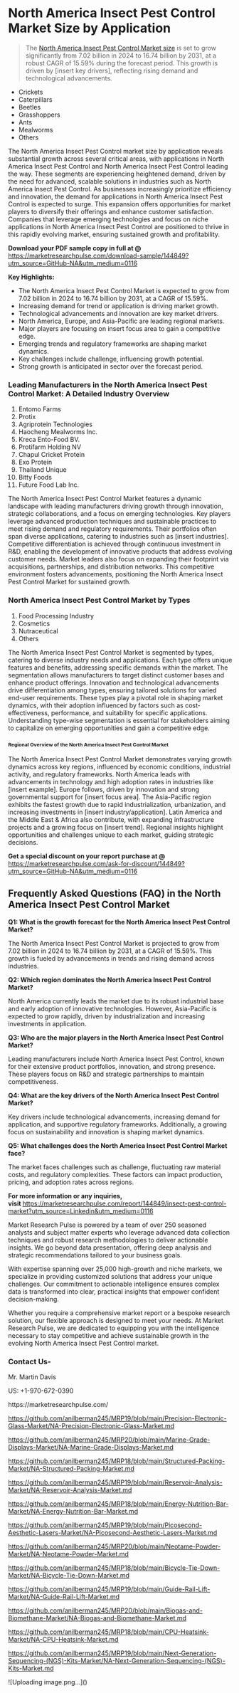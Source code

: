 <h1>North America Insect Pest Control Market&nbsp;Size by Application</h1><blockquote><p>The <a href="https://marketresearchpulse.com/download-sample/144849?utm_source=GitHub-NA&amp;utm_medium=0116">North America Insect Pest Control Market size</a> is set to grow significantly from 7.02 billion in 2024 to 16.74 billion by 2031, at a robust CAGR of 15.59% during the forecast period. This growth is driven by [insert key drivers], reflecting rising demand and technological advancements.</p></blockquote><ul><li>Crickets<li> Caterpillars<li> Beetles<li> Grasshoppers<li> Ants<li> Mealworms<li> Others</li></ul><p>The North America Insect Pest Control market size by application reveals substantial growth across several critical areas, with applications in North America Insect Pest Control and North America Insect Pest Control leading the way. These segments are experiencing heightened demand, driven by the need for advanced, scalable solutions in industries such as North America Insect Pest Control. As businesses increasingly prioritize efficiency and innovation, the demand for applications in North America Insect Pest Control is expected to surge. This expansion offers opportunities for market players to diversify their offerings and enhance customer satisfaction. Companies that leverage emerging technologies and focus on niche applications in North America Insect Pest Control are positioned to thrive in this rapidly evolving market, ensuring sustained growth and profitability.</p><p><strong>Download your PDF sample copy in full at @ </strong><a href="https://marketresearchpulse.com/download-sample/144849?utm_source=GitHub-NA&amp;utm_medium=0116">https://marketresearchpulse.com/download-sample/144849?utm_source=GitHub-NA&amp;utm_medium=0116</a></p><p><strong>Key Highlights: </strong></p><ul><li>The North America Insect Pest Control Market is expected to grow from 7.02 billion in 2024 to 16.74 billion by 2031, at a CAGR of 15.59%.</li><li>Increasing demand for trend or application is driving market growth.</li><li>Technological advancements and innovation are key market drivers.</li><li>North America, Europe, and Asia-Pacific are leading regional markets.</li><li>Major players are focusing on insert focus area to gain a competitive edge.</li><li>Emerging trends and regulatory frameworks are shaping market dynamics.</li><li>Key challenges include challenge, influencing growth potential.</li><li>Strong growth is anticipated in sector over the forecast period.</li></ul><h3>Leading Manufacturers in the North America Insect Pest Control Market: A Detailed Industry Overview</h3><ol><li>Entomo Farms</li><li>Protix</li><li>Agriprotein Technologies</li><li>Haocheng Mealworms Inc.</li><li>Kreca Ento-Food BV.</li><li>Protifarm Holding NV</li><li>Chapul Cricket Protein</li><li>Exo Protein</li><li>Thailand Unique</li><li>Bitty Foods</li><li>Future Food Lab Inc.</li></ol><div class="flex max-w-full flex-col flex-grow"><div class="min-h-8 text-message flex w-full flex-col items-end gap-2 whitespace-normal break-words [.text-message+&amp;]:mt-5" dir="auto" data-message-author-role="assistant" data-message-id="fd8432e4-4910-450d-b182-61b7bfb0a01f" data-message-model-slug="gpt-4o"><div class="flex w-full flex-col gap-1 empty:hidden first:pt-[3px]"><div class="markdown prose w-full break-words dark:prose-invert light"><p>The North America Insect Pest Control Market features a dynamic landscape with leading manufacturers driving growth through innovation, strategic collaborations, and a focus on emerging technologies. Key players leverage advanced production techniques and sustainable practices to meet rising demand and regulatory requirements. Their portfolios often span diverse applications, catering to industries such as [insert industries]. Competitive differentiation is achieved through continuous investment in R&amp;D, enabling the development of innovative products that address evolving customer needs. Market leaders also focus on expanding their footprint via acquisitions, partnerships, and distribution networks. This competitive environment fosters advancements, positioning the North America Insect Pest Control Market for sustained growth.</p></div></div></div></div><h3>North America Insect Pest Control Market by Types</h3><ol><li>Food Processing Industry<li> Cosmetics<li> Nutraceutical<li> Others</li></ol><div class="flex max-w-full flex-col flex-grow"><div class="min-h-8 text-message flex w-full flex-col items-end gap-2 whitespace-normal break-words [.text-message+&amp;]:mt-5" dir="auto" data-message-author-role="assistant" data-message-id="084470be-0bb7-4664-bddf-5156b4f41249" data-message-model-slug="gpt-4o-mini"><div class="flex w-full flex-col gap-1 empty:hidden first:pt-[3px]"><div class="markdown prose w-full break-words dark:prose-invert light"><p>The North America Insect Pest Control Market is segmented by types, catering to diverse industry needs and applications. Each type offers unique features and benefits, addressing specific demands within the market. The segmentation allows manufacturers to target distinct customer bases and enhance product offerings. Innovation and technological advancements drive differentiation among types, ensuring tailored solutions for varied end-user requirements. These types play a pivotal role in shaping market dynamics, with their adoption influenced by factors such as cost-effectiveness, performance, and suitability for specific applications. Understanding type-wise segmentation is essential for stakeholders aiming to capitalize on emerging opportunities and gain a competitive edge.</p></div></div></div></div><h3><span style="font-size: 11px;">Regional Overview of the North America Insect Pest Control Market</span></h3><div class="flex max-w-full flex-col flex-grow"><div class="min-h-8 text-message flex w-full flex-col items-end gap-2 whitespace-normal break-words [.text-message+&amp;]:mt-5" dir="auto" data-message-author-role="assistant" data-message-id="e9038762-ce64-4e30-91c9-9bd413514231" data-message-model-slug="gpt-4o-mini"><div class="flex w-full flex-col gap-1 empty:hidden first:pt-[3px]"><div class="markdown prose w-full break-words dark:prose-invert light"><p>The North America Insect Pest Control Market demonstrates varying growth dynamics across key regions, influenced by economic conditions, industrial activity, and regulatory frameworks. North America leads with advancements in technology and high adoption rates in industries like [insert example]. Europe follows, driven by innovation and strong governmental support for [insert focus area]. The Asia-Pacific region exhibits the fastest growth due to rapid industrialization, urbanization, and increasing investments in [insert industry/application]. Latin America and the Middle East &amp; Africa also contribute, with expanding infrastructure projects and a growing focus on [insert trend]. Regional insights highlight opportunities and challenges unique to each market, guiding strategic decisions.</p></div></div></div></div><p><strong>Get a special discount on your report purchase at @ </strong><a href="https://marketresearchpulse.com/ask-for-discount/144849?utm_source=GitHub-NA&amp;utm_medium=0116">https://marketresearchpulse.com/ask-for-discount/144849?utm_source=GitHub-NA&amp;utm_medium=0116</a></p><h2>Frequently Asked Questions (FAQ) in the North America Insect Pest Control Market</h2><p><strong>Q1: What is the growth forecast for the North America Insect Pest Control Market?</strong></p><p>The North America Insect Pest Control Market is projected to grow from 7.02 billion in 2024 to 16.74 billion by 2031, at a CAGR of 15.59%. This growth is fueled by advancements in trends and rising demand across industries.</p><p><strong>Q2: Which region dominates the North America Insect Pest Control Market?</strong></p><p>North America currently leads the market due to its robust industrial base and early adoption of innovative technologies. However, Asia-Pacific is expected to grow rapidly, driven by industrialization and increasing investments in application.</p><p><strong>Q3: Who are the major players in the North America Insect Pest Control Market?</strong></p><p>Leading manufacturers include North America Insect Pest Control, known for their extensive product portfolios, innovation, and strong presence. These players focus on R&amp;D and strategic partnerships to maintain competitiveness.</p><p><strong>Q4: What are the key drivers of the North America Insect Pest Control Market?</strong></p><p>Key drivers include technological advancements, increasing demand for application, and supportive regulatory frameworks. Additionally, a growing focus on sustainability and innovation is shaping market dynamics.</p><p><strong>Q5: What challenges does the North America Insect Pest Control Market face?</strong></p><p>The market faces challenges such as challenge, fluctuating raw material costs, and regulatory complexities. These factors can impact production, pricing, and adoption rates across regions.</p><p><strong>For more information or any inquiries, visit&nbsp;</strong><a href="https://marketresearchpulse.com/report/144849/insect-pest-control-market?utm_source=Linkedin&utm_medium=0116">https://marketresearchpulse.com/report/144849/insect-pest-control-market?utm_source=Linkedin&utm_medium=0116</a></p><p>Market Research Pulse is powered by a team of over 250 seasoned analysts and subject matter experts who leverage advanced data collection techniques and robust research methodologies to deliver actionable insights. We go beyond data presentation, offering deep analysis and strategic recommendations tailored to your business goals.</p><p>With expertise spanning over 25,000 high-growth and niche markets, we specialize in providing customized solutions that address your unique challenges. Our commitment to actionable intelligence ensures complex data is transformed into clear, practical insights that empower confident decision-making.</p><p>Whether you require a comprehensive market report or a bespoke research solution, our flexible approach is designed to meet your needs. At Market Research Pulse, we are dedicated to equipping you with the intelligence necessary to stay competitive and achieve sustainable growth in the evolving North America Insect Pest Control market.</p><h3><strong>Contact Us-</strong></h3><p>Mr. Martin Davis</p><p>US: +1-970-672-0390</p><p>https://marketresearchpulse.com/</p><p><a href="https://github.com/anilberman245/MRP19/blob/main/Precision-Electronic-Glass-Market/NA-Precision-Electronic-Glass-Market.md">https://github.com/anilberman245/MRP19/blob/main/Precision-Electronic-Glass-Market/NA-Precision-Electronic-Glass-Market.md</a></p><p><a href="https://github.com/anilberman245/MRP20/blob/main/Marine-Grade-Displays-Market/NA-Marine-Grade-Displays-Market.md">https://github.com/anilberman245/MRP20/blob/main/Marine-Grade-Displays-Market/NA-Marine-Grade-Displays-Market.md</a></p><p><a href="https://github.com/anilberman245/MRP18/blob/main/Structured-Packing-Market/NA-Structured-Packing-Market.md">https://github.com/anilberman245/MRP18/blob/main/Structured-Packing-Market/NA-Structured-Packing-Market.md</a></p><p><a href="https://github.com/anilberman245/MRP19/blob/main/Reservoir-Analysis-Market/NA-Reservoir-Analysis-Market.md">https://github.com/anilberman245/MRP19/blob/main/Reservoir-Analysis-Market/NA-Reservoir-Analysis-Market.md</a></p><p><a href="https://github.com/anilberman245/MRP18/blob/main/Energy-Nutrition-Bar-Market/NA-Energy-Nutrition-Bar-Market.md">https://github.com/anilberman245/MRP18/blob/main/Energy-Nutrition-Bar-Market/NA-Energy-Nutrition-Bar-Market.md</a></p><p><a href="https://github.com/anilberman245/MRP19/blob/main/Picosecond-Aesthetic-Lasers-Market/NA-Picosecond-Aesthetic-Lasers-Market.md">https://github.com/anilberman245/MRP19/blob/main/Picosecond-Aesthetic-Lasers-Market/NA-Picosecond-Aesthetic-Lasers-Market.md</a></p><p><a href="https://github.com/anilberman245/MRP20/blob/main/Neotame-Powder-Market/NA-Neotame-Powder-Market.md">https://github.com/anilberman245/MRP20/blob/main/Neotame-Powder-Market/NA-Neotame-Powder-Market.md</a></p><p><a href="https://github.com/anilberman245/MRP18/blob/main/Bicycle-Tie-Down-Market/NA-Bicycle-Tie-Down-Market.md">https://github.com/anilberman245/MRP18/blob/main/Bicycle-Tie-Down-Market/NA-Bicycle-Tie-Down-Market.md</a></p><p><a href="https://github.com/anilberman245/MRP19/blob/main/Guide-Rail-Lift-Market/NA-Guide-Rail-Lift-Market.md">https://github.com/anilberman245/MRP19/blob/main/Guide-Rail-Lift-Market/NA-Guide-Rail-Lift-Market.md</a></p><p><a href="https://github.com/anilberman245/MRP20/blob/main/Biogas-and-Biomethane-Market/NA-Biogas-and-Biomethane-Market.md">https://github.com/anilberman245/MRP20/blob/main/Biogas-and-Biomethane-Market/NA-Biogas-and-Biomethane-Market.md</a></p><p><a href="https://github.com/anilberman245/MRP18/blob/main/CPU-Heatsink-Market/NA-CPU-Heatsink-Market.md">https://github.com/anilberman245/MRP18/blob/main/CPU-Heatsink-Market/NA-CPU-Heatsink-Market.md</a></p><p><a href="https://github.com/anilberman245/MRP19/blob/main/Next-Generation-Sequencing-(NGS)-Kits-Market/NA-Next-Generation-Sequencing-(NGS)-Kits-Market.md">https://github.com/anilberman245/MRP19/blob/main/Next-Generation-Sequencing-(NGS)-Kits-Market/NA-Next-Generation-Sequencing-(NGS)-Kits-Market.md</a></p>
![Uploading image.png…]()
